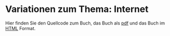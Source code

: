 # Variationen zum Thema: Internet

Hier finden Sie den Quellcode zum Buch, das Buch als [pdf](https://rplano.github.io/book4_internet/Variationen_zum_Thema_Internet.pdf "pdf") und das Buch im [HTML](https://rplano.github.io/book4_internet/ "HTML") Format.
